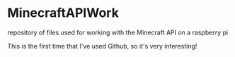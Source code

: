 # MinecraftAPIWork
repository of files used for working with the Minecraft API on a raspberry pi

This is the first time that I've used Github, so it's very interesting!
